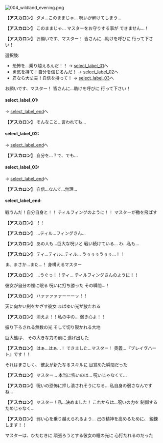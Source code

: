 
![004_wildland_evening.png](../images/backgrounds/004_wildland_evening.png)

**【アスカロン】**
ダメ…このままじゃ…
呪いが解けてしまう…

**【アスカロン】**
このままじゃ…
マスターをお守りする事が
できません…！

**【アスカロン】**
お願いです、マスター！
皆さんに…助けを呼びに
行って下さい！

選択肢:
- 恐怖を…乗り越えるんだ！！ → [select_label_01](#select_label_01)へ
- 勇気を持て！自分を信じるんだ！ → [select_label_02](#select_label_02)へ
- 君なら大丈夫！自信を持って！ → [select_label_03](#select_label_03)へ

お願いです、マスター！
皆さんに…助けを呼びに
行って下さい！

#### select_label_01:
 → [select_label_end](#select_label_end)へ

**【アスカロン】**
そんなこと…言われても…

#### select_label_02:
 → [select_label_end](#select_label_end)へ

**【アスカロン】**
自分を…？で、でも…

#### select_label_03:
 → [select_label_end](#select_label_end)へ

**【アスカロン】**
自信…なんて…無理…

#### select_label_end:

戦うんだ！自分自身と！！
ティルフィングのように！！
マスターが檄を飛ばす

**【アスカロン】**
！！

**【アスカロン】**
…ティル…フィングさん…

**【アスカロン】**
あの人も…巨大な呪いと
戦い続けている…
わ…私も…

**【アスカロン】**
ティ…ティル…ティル…
うぅぅぅうぅぅ…！！

ま、まさか…また…！
身構えるマスター

**【アスカロン】**
…うぐっ！！ティ…
ティルフィングさんのように！！

彼女が自分の裡に眠る
呪いに打ち勝った
その瞬間…！

**【アスカロン】**
ハァァァァァーーーッ！！

天に向かい剣をかざす彼女
まばゆい光が放たれる

**【アスカロン】**
消えよ！！私の中の…
弱き心よ！！

振り下ろされる無数の光
そして切り裂かれる大地

巨大熊は、
その大きな力の前に
逃げ出した

**【アスカロン】**
はぁ…はぁ…！
できました…マスター！
奥義…『ブレイヴハート』です！！

それはまさしく、
彼女が新たなるスキルに
目覚めた瞬間だった

**【アスカロン】**
マスター…
本当に怖いのは…
呪いじゃなくて…

**【アスカロン】**
呪いの恐怖に押し潰されそうになる…
私自身の弱さなんですね…

**【アスカロン】**
マスター！私…決めました！
これからは…呪いの力を
制御するためじゃなく…

**【アスカロン】**
弱い心を乗り越えられるよう…
己の精神を高めるために、
鍛錬します！！

マスターは、ひたむきに
頑張ろうとする彼女の瞳の光に
心打たれるのだった